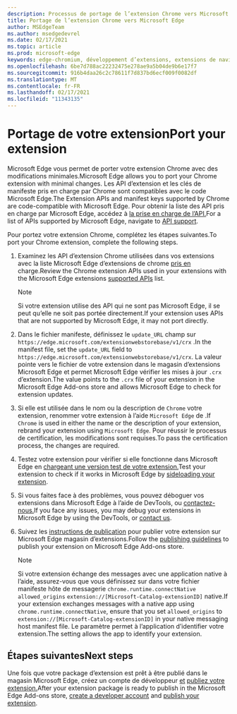 ```yaml
---
description: Processus de portage de l’extension Chrome vers Microsoft Edge
title: Portage de l’extension Chrome vers Microsoft Edge
author: MSEdgeTeam
ms.author: msedgedevrel
ms.date: 02/17/2021
ms.topic: article
ms.prod: microsoft-edge
keywords: edge-chromium, développement d’extensions, extensions de navigateur, addons, centre de partenaires, développeur
ms.openlocfilehash: 6be7d788ac22232475e278ae9a5b04de9b6e17f7
ms.sourcegitcommit: 916b4daa26c2c78611f7d837bd6ecf009f0082df
ms.translationtype: MT
ms.contentlocale: fr-FR
ms.lasthandoff: 02/17/2021
ms.locfileid: "11343135"
---
```

# <span data-ttu-id="0aeb5-104">Portage de votre extension</span><span class="sxs-lookup"><span data-stu-id="0aeb5-104">Port your extension</span></span>  

<span data-ttu-id="0aeb5-105">Microsoft Edge vous permet de porter votre extension Chrome avec des modifications minimales.</span><span class="sxs-lookup"><span data-stu-id="0aeb5-105">Microsoft Edge allows you to port your Chrome extension with minimal changes.</span></span>  <span data-ttu-id="0aeb5-106">Les API d’extension et les clés de manifeste pris en charge par Chrome sont compatibles avec le code Microsoft Edge.</span><span class="sxs-lookup"><span data-stu-id="0aeb5-106">The Extension APIs and manifest keys supported by Chrome are code-compatible with Microsoft Edge.</span></span>  <span data-ttu-id="0aeb5-107">Pour obtenir la liste des API pris en charge par Microsoft Edge, accédez à [la prise en charge de l’API.][ExtensionApiSupport]</span><span class="sxs-lookup"><span data-stu-id="0aeb5-107">For a list of APIs supported by Microsoft Edge, navigate to [API support][ExtensionApiSupport].</span></span>  

<span data-ttu-id="0aeb5-108">Pour portez votre extension Chrome, complétez les étapes suivantes.</span><span class="sxs-lookup"><span data-stu-id="0aeb5-108">To port your Chrome extension, complete the following steps.</span></span>  

1.  <span data-ttu-id="0aeb5-109">Examinez les API d’extension Chrome utilisées dans vos extensions avec la liste Microsoft Edge d’extensions de chrome [pris en][ExtensionApiSupport] charge.</span><span class="sxs-lookup"><span data-stu-id="0aeb5-109">Review the Chrome extension APIs used in your extensions with the Microsoft Edge extensions [supported APIs][ExtensionApiSupport] list.</span></span>  
    
    > [!NOTE]
    > <span data-ttu-id="0aeb5-110">Si votre extension utilise des API qui ne sont pas Microsoft Edge, il se peut qu’elle ne soit pas portée directement.</span><span class="sxs-lookup"><span data-stu-id="0aeb5-110">If your extension uses APIs that are not supported by Microsoft Edge, it may not port directly.</span></span>  
    
1.  <span data-ttu-id="0aeb5-111">Dans le fichier manifeste, définissez le `update_URL` champ sur `https://edge.microsoft.com/extensionwebstorebase/v1/crx` .</span><span class="sxs-lookup"><span data-stu-id="0aeb5-111">In the manifest file, set the `update_URL` field to `https://edge.microsoft.com/extensionwebstorebase/v1/crx`.</span></span>  <span data-ttu-id="0aeb5-112">La valeur pointe vers le fichier de votre extension dans le magasin d’extensions Microsoft Edge et permet Microsoft Edge vérifier les mises à jour `.crx` d’extension.</span><span class="sxs-lookup"><span data-stu-id="0aeb5-112">The value points to the `.crx` file of your extension in the Microsoft Edge Add-ons store and allows Microsoft Edge to check for extension updates.</span></span>  
1.  <span data-ttu-id="0aeb5-113">Si elle est utilisée dans le nom ou la description de `Chrome` votre extension, renommer votre extension à l’aide `Microsoft Edge` de .</span><span class="sxs-lookup"><span data-stu-id="0aeb5-113">If `Chrome` is used in either the name or the description of your extension, rebrand your extension using `Microsoft Edge`.</span></span>  <span data-ttu-id="0aeb5-114">Pour réussir le processus de certification, les modifications sont requises.</span><span class="sxs-lookup"><span data-stu-id="0aeb5-114">To pass the certification process, the changes are required.</span></span>  
1.  <span data-ttu-id="0aeb5-115">Testez votre extension pour vérifier si elle fonctionne dans Microsoft Edge en [chargeant une version test de votre extension.][ExtensionsGettingStartedExtensionSideloading]</span><span class="sxs-lookup"><span data-stu-id="0aeb5-115">Test your extension to check if it works in Microsoft Edge by [sideloading your extension][ExtensionsGettingStartedExtensionSideloading].</span></span>  
1.  <span data-ttu-id="0aeb5-116">Si vous faites face à des problèmes, vous pouvez déboguer vos extensions dans Microsoft Edge à l’aide de DevTools, ou [contactez-nous.][mailtoExtensionMicrosoft]</span><span class="sxs-lookup"><span data-stu-id="0aeb5-116">If you face any issues, you may debug your extensions in Microsoft Edge by using the DevTools, or [contact us][mailtoExtensionMicrosoft].</span></span>  
1.  <span data-ttu-id="0aeb5-117">Suivez les [instructions de publication][ExtensionsPublishPublishExtension] pour publier votre extension sur Microsoft Edge magasin d’extensions.</span><span class="sxs-lookup"><span data-stu-id="0aeb5-117">Follow the [publishing guidelines][ExtensionsPublishPublishExtension] to publish your extension on Microsoft Edge Add-ons store.</span></span>  
    
    > [!NOTE]
    > <span data-ttu-id="0aeb5-118">Si votre extension échange des messages avec une application native à l’aide, assurez-vous que vous définissez sur dans votre fichier manifeste hôte de messagerie `chrome.runtime.connectNative` `allowed_origins` `extension://[Microsoft-Catalog-extensionID]` native.</span><span class="sxs-lookup"><span data-stu-id="0aeb5-118">If your extension exchanges messages with a native app using `chrome.runtime.connectNative`, ensure that you set `allowed_origins` to `extension://[Microsoft-Catalog-extensionID]` in your native messaging host manifest file.</span></span>  <span data-ttu-id="0aeb5-119">Le paramètre permet à l’application d’identifier votre extension.</span><span class="sxs-lookup"><span data-stu-id="0aeb5-119">The setting allows the app to identify your extension.</span></span>  
    
## <span data-ttu-id="0aeb5-120">Étapes suivantes</span><span class="sxs-lookup"><span data-stu-id="0aeb5-120">Next steps</span></span>  

<span data-ttu-id="0aeb5-121">Une fois que votre package d’extension est prêt à être publié dans le magasin Microsoft Edge, créez un compte de développeur [et][ExtensionsPublishCreateDevAccount] [publiez votre extension.][ExtensionsPublishPublishExtension]</span><span class="sxs-lookup"><span data-stu-id="0aeb5-121">After your extension package is ready to publish in the Microsoft Edge Add-ons store, [create a developer account][ExtensionsPublishCreateDevAccount] and [publish your extension][ExtensionsPublishPublishExtension].</span></span>  

<!-- links -->  

[ExtensionApiSupport]: ./api-support.md "Prise en charge des API | Documents Microsoft"  
[ExtensionsGettingStartedExtensionSideloading]: ../getting-started/extension-sideloading.md "Chargement de version de version | Documents Microsoft"  
[ExtensionsPublishCreateDevAccount]: ../publish/create-dev-account.md "Inscription du développeur | Documents Microsoft"  
[ExtensionsPublishPublishExtension]: ../publish/publish-extension.md "Publier votre extension | Documents Microsoft"  

[ChromeDeveloperWebStorePayments]: https://developer.chrome.com/webstore/one_time_payments "Paiements | Développeur Chrome"  

[mailtoExtensionMicrosoft]: mailto:ext_dev_support@microsoft.com "ext_dev_support@microsoft.com"  
